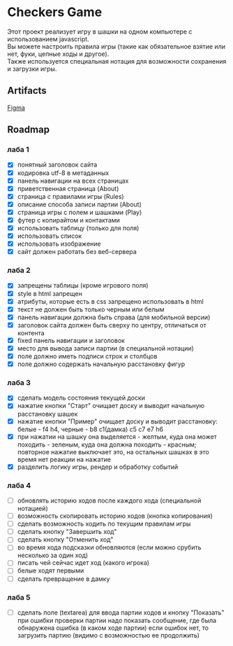 # Checkers Game

Этот проект реализует игру в шашки на одном компьютере с использованием javascript.<br/>
Вы можете настроить правила игры (такие как обязательное взятие или нет, фуки, цепные ходы и другое).<br/>
Также используется специальная нотация для возможности сохранения и загрузки игры.

## Artifacts

[Figma](https://www.figma.com/file/EwfpEmmHXMb3PZBfDqxs9s/Checkers-Game)

## Roadmap

### лаба 1

- [x] понятный заголовок сайта
- [x] кодировка utf-8 в метаданных
- [x] панель навигации на всех страницах
- [x] приветственная страница (About)
- [x] страница с правилами игры (Rules)
- [x] описание способа записи партии (About)
- [x] страница игры с полем и шашками (Play)
- [x] футер с копирайтом и контактами
- [x] использовать таблицу (только для поля)
- [x] использовать список
- [x] использовать изображение
- [x] сайт должен работать без веб-сервера

### лаба 2

- [x] запрещены таблицы (кроме игрового поля)
- [x] style в html запрещен
- [x] атрибуты, которые есть в css запрещено использовать в html
- [x] текст не должен быть только черным или белым
- [x] панель навигации должна быть справа (для мобильной версии)
- [x] заголовок сайта должен быть сверху по центру, отличаться от контента
- [x] fixed панель навигации и заголовок
- [x] место для вывода записи партии (в специальной нотации)
- [x] поле должно иметь подписи строк и столбцов
- [x] поле должно содержать начальную расстановку фигур

### лаба 3

- [x] сделать модель состояния текущей доски
- [x] нажатие кнопки "Старт" очищает доску и выводит начальную расстановку шашек
- [x] нажатие кнопки "Пример" очищает доску и выводит расстановку: белые - f4 h4, черные - b8 c1(дамка) c5 c7 e7 h6
- [x] при нажатии на шашку она выделяется - желтым, куда она может походить - зеленым, куда она должна походить - красным; повторное нажатие выключает это, на остальных шашках в это время нет реакции на нажатие
- [x] разделить логику игры, рендер и обработку событий

### лаба 4

- [ ] обновлять историю ходов после каждого хода (специальной нотацией)
- [ ] возможность скопировать историю ходов (кнопка копирования)
- [ ] сделать возможность ходить по текущим правилам игры
- [ ] сделать кнопку "Завершить ход"
- [ ] сделать кнопку "Отменить ход"
- [ ] во время хода подсказки обновляются (если можно срубить несколько за один ход)
- [ ] писать чей сейчас идет ход (какого игрока)
- [ ] белые ходят первыми
- [ ] сделать превращение в дамку

### лаба 5

- [ ] сделать поле (textarea) для ввода партии ходов и кнопку "Показать"
      при ошибки проверки партии надо показать сообщение, где была обнаружена ошибка (в каком ходе партии)
      если ошибок нет, то загрузить партию (видимо с возможностью ее продолжить)
